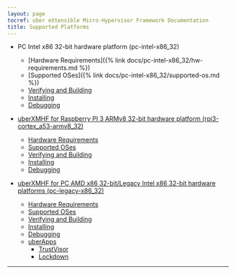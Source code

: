 ```yaml
---
layout: page
tocref: uber eXtensible Micro-Hypervisor Framework Documentation
title: Supported Platforms
---
```


* PC Intel x86 32-bit hardware platform (pc-intel-x86_32)
    * [Hardware Requirements]({% link docs/pc-intel-x86_32/hw-requirements.md %})
    * [Supported OSes]({% link docs/pc-intel-x86_32/supported-os.md %})
    * [Verifying and Building](#)
    * [Installing](#)
    * [Debugging](#)

* [uberXMHF for Raspberry PI 3 ARMv8 32-bit hardware 
platform (rpi3-cortex_a53-armv8_32)](#)
    * [Hardware Requirements](#)
    * [Supported OSes](#)
    * [Verifying and Building](#)
    * [Installing](#)
    * [Debugging](#)

* [uberXMHF for PC AMD x86 32-bit/Legacy Intel x86 32-bit hardware platforms (pc-legacy-x86_32)](#)
    * [Hardware Requirements](#)
	* [Supported OSes](#)
	* [Verifying and Building](#)
	* [Installing](#)
	* [Debugging](#)
	* [uberApps](#)
		* [TrustVisor](#)
		* [Lockdown](#)

<hr>
